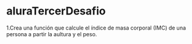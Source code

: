 # aluraTercerDesafio
  1.Crea una función que calcule el índice de masa corporal (IMC) de una persona a partir la aultura y el peso.
